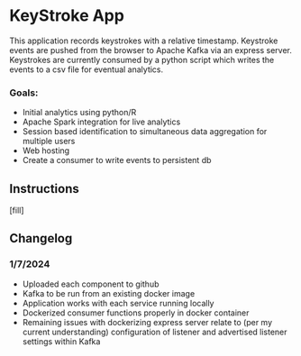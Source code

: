 # KeyStroke App

This application records keystrokes with a relative timestamp. 
Keystroke events are pushed from the browser to Apache Kafka via an express server.
Keystrokes are currently consumed by a python script which writes the events to a csv file for eventual analytics.
### Goals: 
- Initial analytics using python/R
- Apache Spark integration for live analytics
- Session based identification to simultaneous data aggregation for multiple users
- Web hosting
- Create a consumer to write events to persistent db

## Instructions

[fill]

## Changelog
### 1/7/2024
- Uploaded each component to github
- Kafka to be run from an existing docker image
- Application works with each service running locally
- Dockerized consumer functions properly in docker container
- Remaining issues with dockerizing express server relate to (per my current understanding) configuration of listener and advertised listener settings within Kafka

